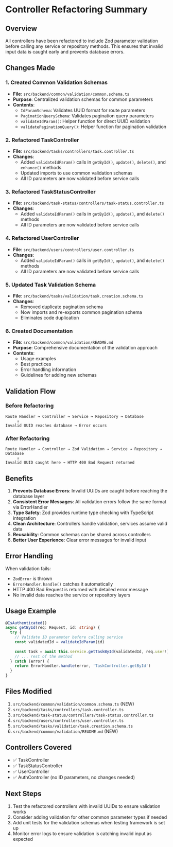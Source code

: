 # Controller Refactoring Summary

## Overview
All controllers have been refactored to include Zod parameter validation before calling any service or repository methods. This ensures that invalid input data is caught early and prevents database errors.

## Changes Made

### 1. Created Common Validation Schemas
- **File**: `src/backend/common/validation/common.schema.ts`
- **Purpose**: Centralized validation schemas for common parameters
- **Contents**:
  - `IdParamSchema`: Validates UUID format for route parameters
  - `PaginationQuerySchema`: Validates pagination query parameters
  - `validateIdParam()`: Helper function for direct UUID validation
  - `validatePaginationQuery()`: Helper function for pagination validation

### 2. Refactored TaskController
- **File**: `src/backend/tasks/controllers/task.controller.ts`
- **Changes**:
  - Added `validateIdParam()` calls in `getById()`, `update()`, `delete()`, and `enhance()` methods
  - Updated imports to use common validation schemas
  - All ID parameters are now validated before service calls

### 3. Refactored TaskStatusController
- **File**: `src/backend/task-status/controllers/task-status.controller.ts`
- **Changes**:
  - Added `validateIdParam()` calls in `getById()`, `update()`, and `delete()` methods
  - All ID parameters are now validated before service calls

### 4. Refactored UserController
- **File**: `src/backend/users/controllers/user.controller.ts`
- **Changes**:
  - Added `validateIdParam()` calls in `getById()`, `update()`, and `delete()` methods
  - All ID parameters are now validated before service calls

### 5. Updated Task Validation Schema
- **File**: `src/backend/tasks/validation/task.creation.schema.ts`
- **Changes**:
  - Removed duplicate pagination schema
  - Now imports and re-exports common pagination schema
  - Eliminates code duplication

### 6. Created Documentation
- **File**: `src/backend/common/validation/README.md`
- **Purpose**: Comprehensive documentation of the validation approach
- **Contents**:
  - Usage examples
  - Best practices
  - Error handling information
  - Guidelines for adding new schemas

## Validation Flow

### Before Refactoring
```
Route Handler → Controller → Service → Repository → Database
     ↓
Invalid UUID reaches database → Error occurs
```

### After Refactoring
```
Route Handler → Controller → Zod Validation → Service → Repository → Database
     ↓
Invalid UUID caught here → HTTP 400 Bad Request returned
```

## Benefits

1. **Prevents Database Errors**: Invalid UUIDs are caught before reaching the database layer
2. **Consistent Error Messages**: All validation errors follow the same format via ErrorHandler
3. **Type Safety**: Zod provides runtime type checking with TypeScript integration
4. **Clean Architecture**: Controllers handle validation, services assume valid data
5. **Reusability**: Common schemas can be shared across controllers
6. **Better User Experience**: Clear error messages for invalid input

## Error Handling

When validation fails:
- `ZodError` is thrown
- `ErrorHandler.handle()` catches it automatically
- HTTP 400 Bad Request is returned with detailed error message
- No invalid data reaches the service or repository layers

## Usage Example

```typescript
@IsAuthenticated()
async getById(req: Request, id: string) {
  try {
    // Validate ID parameter before calling service
    const validatedId = validateIdParam(id)
    
    const task = await this.service.getTaskById(validatedId, req.user!)
    // ... rest of the method
  } catch (error) {
    return ErrorHandler.handle(error, 'TaskController.getById')
  }
}
```

## Files Modified

1. `src/backend/common/validation/common.schema.ts` (NEW)
2. `src/backend/tasks/controllers/task.controller.ts`
3. `src/backend/task-status/controllers/task-status.controller.ts`
4. `src/backend/users/controllers/user.controller.ts`
5. `src/backend/tasks/validation/task.creation.schema.ts`
6. `src/backend/common/validation/README.md` (NEW)

## Controllers Covered

- ✅ TaskController
- ✅ TaskStatusController  
- ✅ UserController
- ✅ AuthController (no ID parameters, no changes needed)

## Next Steps

1. Test the refactored controllers with invalid UUIDs to ensure validation works
2. Consider adding validation for other common parameter types if needed
3. Add unit tests for the validation schemas when testing framework is set up
4. Monitor error logs to ensure validation is catching invalid input as expected
